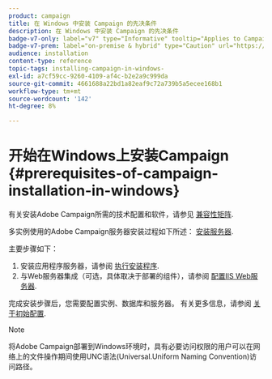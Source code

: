 ```yaml
---
product: campaign
title: 在 Windows 中安装 Campaign 的先决条件
description: 在 Windows 中安装 Campaign 的先决条件
badge-v7-only: label="v7" type="Informative" tooltip="Applies to Campaign Classic v7 only"
badge-v7-prem: label="on-premise & hybrid" type="Caution" url="https://experienceleague.adobe.com/docs/campaign-classic/using/installing-campaign-classic/architecture-and-hosting-models/hosting-models-lp/hosting-models.html" tooltip="Applies to on-premise and hybrid deployments only"
audience: installation
content-type: reference
topic-tags: installing-campaign-in-windows-
exl-id: a7cf59cc-9260-4109-af4c-b2e2a9c999da
source-git-commit: 4661688a22bd1a82eaf9c72a739b5a5ecee168b1
workflow-type: tm+mt
source-wordcount: '142'
ht-degree: 8%

---
```


# 开始在Windows上安装Campaign {#prerequisites-of-campaign-installation-in-windows}



有关安装Adobe Campaign所需的技术配置和软件，请参见 [兼容性矩阵](../../rn/using/compatibility-matrix.md).

多实例使用的Adobe Campaign服务器安装过程如下所述： [安装服务器](../../installation/using/installing-the-server.md).

主要步骤如下：

1. 安装应用程序服务器，请参阅 [执行安装程序](../../installation/using/installing-the-server.md#executing-the-installation-program).
1. 与Web服务器集成（可选，具体取决于部署的组件），请参阅 [配置IIS Web服务器](../../installation/using/integration-into-a-web-server-for-windows.md#configuring-the-iis-web-server).

完成安装步骤后，您需要配置实例、数据库和服务器。 有关更多信息，请参阅 [关于初始配置](../../installation/using/about-initial-configuration.md).

>[!NOTE]
>
>将Adobe Campaign部署到Windows环境时，具有必要访问权限的用户可以在网络上的文件操作期间使用UNC语法(Universal.Uniform Naming Convention)访问路径。
